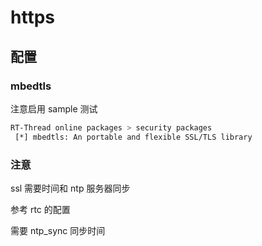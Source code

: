 # https

## 配置

### mbedtls

注意启用 sample 测试

```sh
RT-Thread online packages > security packages
 [*] mbedtls: An portable and flexible SSL/TLS library
```

### 注意

ssl 需要时间和 ntp 服务器同步

参考 rtc 的配置

需要 ntp_sync 同步时间

